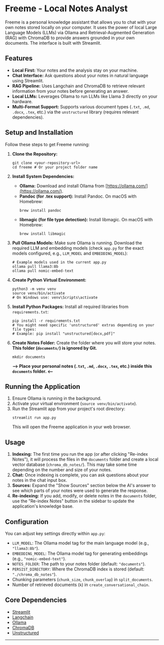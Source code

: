 # Freeme - Local Notes Analyst

Freeme is a personal knowledge assistant that allows you to chat with your own notes stored locally on your computer. It uses the power of local Large Language Models (LLMs) via Ollama and Retrieval-Augmented Generation (RAG) with ChromaDB to provide answers grounded in your own documents. The interface is built with Streamlit.

## Features

*   **Local First:** Your notes and the analysis stay on your machine.
*   **Chat Interface:** Ask questions about your notes in natural language using Streamlit.
*   **RAG Pipeline:** Uses Langchain and ChromaDB to retrieve relevant information from your notes before generating an answer.
*   **Local LLMs:** Leverages Ollama to run LLMs like Llama 3 directly on your hardware.
*   **Multi-Format Support:** Supports various document types (`.txt`, `.md`, `.docx`, `.tex`, etc.) via the `unstructured` library (requires relevant dependencies).

## Setup and Installation

Follow these steps to get Freeme running:

1.  **Clone the Repository:**
    ```
    git clone <your-repository-url>
    cd freeme # Or your project folder name
    ```

2.  **Install System Dependencies:**
    *   **Ollama:** Download and install Ollama from [https://ollama.com/](https://ollama.com/).
    *   **Pandoc (for .tex support):** Install Pandoc. On macOS with Homebrew:
        ```
        brew install pandoc
        ```
    *   **libmagic (for file type detection):** Install libmagic. On macOS with Homebrew:
        ```
        brew install libmagic
        ```

3.  **Pull Ollama Models:**
    Make sure Ollama is running. Download the required LLM and embedding models (check `app.py` for the exact models configured, e.g., `LLM_MODEL` and `EMBEDDING_MODEL`):
    ```
    # Example models used in the current app.py
    ollama pull llama3:8b
    ollama pull nomic-embed-text
    ```

4.  **Create Python Virtual Environment:**
    ```
    python3 -m venv venv
    source venv/bin/activate
    # On Windows use: venv\Scripts\activate
    ```

5.  **Install Python Packages:**
    Install all required libraries from `requirements.txt`:
    ```
    pip install -r requirements.txt
    # You might need specific 'unstructured' extras depending on your file types:
    # Example: pip install "unstructured[docx,pdf]"
    ```

6.  **Create Notes Folder:**
    Create the folder where you will store your notes. **This folder (`documents/`) is ignored by Git.**
    ```
    mkdir documents
    ```
    **--> Place your personal notes (`.txt`, `.md`, `.docx`, `.tex`, etc.) inside this `documents` folder. <--**

## Running the Application

1.  Ensure Ollama is running in the background.
2.  Activate your virtual environment (`source venv/bin/activate`).
3.  Run the Streamlit app from your project's root directory:
    ```
    streamlit run app.py
    ```
    This will open the Freeme application in your web browser.

## Usage

1.  **Indexing:** The first time you run the app (or after clicking "Re-index Notes"), it will process the files in the `documents` folder and create a local vector database (`chroma_db_notes/`). This may take some time depending on the number and size of your notes.
2.  **Chat:** Once indexing is complete, you can ask questions about your notes in the chat input box.
3.  **Sources:** Expand the "Show Sources" section below the AI's answer to see which parts of your notes were used to generate the response.
4.  **Re-indexing:** If you add, modify, or delete notes in the `documents` folder, use the "Re-index Notes" button in the sidebar to update the application's knowledge base.

## Configuration

You can adjust key settings directly within `app.py`:

*   `LLM_MODEL`: The Ollama model tag for the main language model (e.g., `"llama3:8b"`).
*   `EMBEDDING_MODEL`: The Ollama model tag for generating embeddings (e.g., `"nomic-embed-text"`).
*   `NOTES_FOLDER`: The path to your notes folder (default: `"documents"`).
*   `PERSIST_DIRECTORY`: Where the ChromaDB index is stored (default: `"./chroma_db_notes"`).
*   Chunking parameters (`chunk_size`, `chunk_overlap`) in `split_documents`.
*   Number of retrieved documents (`k`) in `create_conversational_chain`.

## Core Dependencies

*   [Streamlit](https://streamlit.io/)
*   [Langchain](https://www.langchain.com/)
*   [Ollama](https://ollama.com/)
*   [ChromaDB](https://www.trychroma.com/)
*   [Unstructured](https://unstructured.io/)

---

